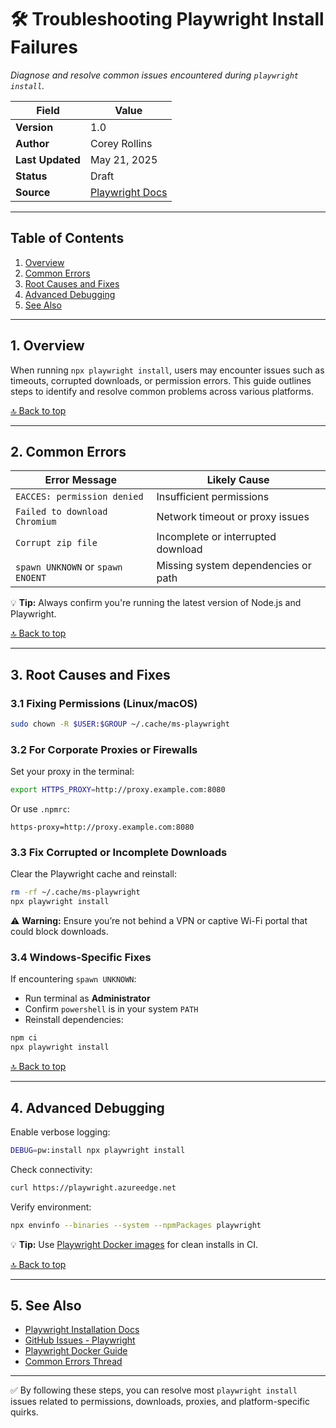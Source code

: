 # 🛠️ Troubleshooting Playwright Install Failures  
*Diagnose and resolve common issues encountered during `playwright install`.*

| **Field**        | **Value**                                         |
|------------------|--------------------------------------------------|
| **Version**      | 1.0                                              |
| **Author**       | Corey Rollins                                    |
| **Last Updated** | May 21, 2025                                     |
| **Status**       | Draft                                            |
| **Source**       | [Playwright Docs](https://playwright.dev/docs)  |

---

## Table of Contents

1. [Overview](#1-overview)  
2. [Common Errors](#2-common-errors)  
3. [Root Causes and Fixes](#3-root-causes-and-fixes)  
4. [Advanced Debugging](#4-advanced-debugging)  
5. [See Also](#5-see-also)  

---

## 1. Overview

When running `npx playwright install`, users may encounter issues such as timeouts, corrupted downloads, or permission errors. This guide outlines steps to identify and resolve common problems across various platforms.

[🔝 Back to top](#table-of-contents)

---

## 2. Common Errors

| **Error Message**                              | **Likely Cause**                      |
|------------------------------------------------|----------------------------------------|
| `EACCES: permission denied`                    | Insufficient permissions               |
| `Failed to download Chromium`                  | Network timeout or proxy issues        |
| `Corrupt zip file`                             | Incomplete or interrupted download     |
| `spawn UNKNOWN` or `spawn ENOENT`              | Missing system dependencies or path    |

💡 **Tip:** Always confirm you're running the latest version of Node.js and Playwright.

[🔝 Back to top](#table-of-contents)

---

## 3. Root Causes and Fixes

### 3.1 Fixing Permissions (Linux/macOS)

```bash
sudo chown -R $USER:$GROUP ~/.cache/ms-playwright
```

### 3.2 For Corporate Proxies or Firewalls

Set your proxy in the terminal:

```bash
export HTTPS_PROXY=http://proxy.example.com:8080
```

Or use `.npmrc`:

```
https-proxy=http://proxy.example.com:8080
```

### 3.3 Fix Corrupted or Incomplete Downloads

Clear the Playwright cache and reinstall:

```bash
rm -rf ~/.cache/ms-playwright
npx playwright install
```

⚠️ **Warning:** Ensure you’re not behind a VPN or captive Wi-Fi portal that could block downloads.

### 3.4 Windows-Specific Fixes

If encountering `spawn UNKNOWN`:

- Run terminal as **Administrator**
- Confirm `powershell` is in your system `PATH`
- Reinstall dependencies:

```powershell
npm ci
npx playwright install
```

[🔝 Back to top](#table-of-contents)

---

## 4. Advanced Debugging

Enable verbose logging:

```bash
DEBUG=pw:install npx playwright install
```

Check connectivity:

```bash
curl https://playwright.azureedge.net
```

Verify environment:

```bash
npx envinfo --binaries --system --npmPackages playwright
```

💡 **Tip:** Use [Playwright Docker images](https://playwright.dev/docs/docker) for clean installs in CI.

[🔝 Back to top](#table-of-contents)

---

## 5. See Also

- [Playwright Installation Docs](https://playwright.dev/docs/intro)
- [GitHub Issues - Playwright](https://github.com/microsoft/playwright/issues)
- [Playwright Docker Guide](https://playwright.dev/docs/docker)
- [Common Errors Thread](https://github.com/microsoft/playwright/issues?q=label%3Ainstall)

---

✅ By following these steps, you can resolve most `playwright install` issues related to permissions, downloads, proxies, and platform-specific quirks.
